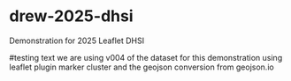 # drew-2025-dhsi
Demonstration for 2025 Leaflet DHSI

#testing
text we are using v004 of the dataset for this demonstration using leaflet plugin marker cluster and the geojson conversion from geojson.io
